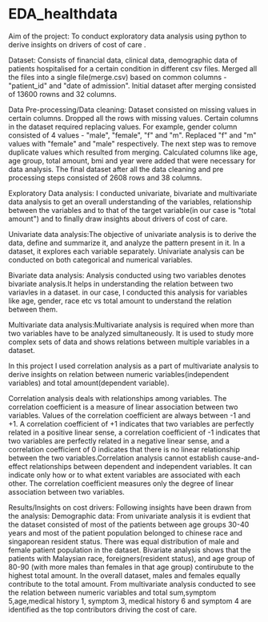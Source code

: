 # EDA_healthdata

Aim of the project:
To conduct exploratory data analysis using python to derive insights on drivers of cost of care .

Dataset:
Consists of financial data, clinical data, demographic data of patients hospitalised for a certain condition in different csv files.
Merged all the files into a single file(merge.csv) based on common columns - "patient_id" and "date of admission".
Initial dataset after merging consisted of 13600 rowns and 32 columns.

Data Pre-processing/Data cleaning:
Dataset consisted on missing values in certain columns. Dropped all the rows with missing values.
Certain columns in the dataset required replacing values. For example, gender column consisted of 4 values - "male", "female", "f" and "m". Replaced "f" and "m" values with "female" and "male" respectively.
The next step was to remove duplicate values which resulted from merging.
Calculated columns like age, age group, total amount, bmi and year were added that were necessary for data analysis.
The final dataset after all the data cleaning and pre processing steps consisted of 2608 rows and 38 columns.

Exploratory Data analysis:
I conducted univariate, bivariate and multivariate data analysis to get an overall understanding of the variables, relationship between the variables and to that of the target variable(in our case is "total amount") and to finally draw insights about drivers of cost of care.

Univariate data analysis:The objective of univariate analysis is to derive the data, define and summarize it, and analyze the pattern present in it. In a dataset, it explores each variable separately. Univariate analysis can be conducted on both categorical and numerical variables.

Bivariate data analysis: Analysis conducted using two variables denotes bivariate analysis.It helps in understanding the relation between two variavles in a dataset. in our case, I conducted this analysis for variables like age, gender, race etc vs total amount to understand the relation between them.

Multivariate data analysis:Multivariate analysis is required when more than two variables have to be analyzed simultaneously. It is used to study more complex sets of data and shows relations between multiple variables in a dataset.

In this project I used correlation analysis as a part of multivariate analysis to derive insights on relation between numeric variables(independent variables) and total amount(dependent variable).

Correlation analysis deals with relationships among variables. The correlation coefficient is a measure of linear association between two variables. Values of the correlation coefficient are always between -1 and +1. A correlation coefficient of +1 indicates that two variables are perfectly related in a positive linear sense, a correlation coefficient of -1 indicates that two variables are perfectly related in a negative linear sense, and a correlation coefficient of 0 indicates that there is no linear relationship between the two variables.Correlation analysis cannot establish cause-and-effect relationships between dependent and independent variables. It can indicate only how or to what extent variables are associated with each other. The correlation coefficient measures only the degree of linear association between two variables.

Results/Insights on cost drivers:
Following insights have been drawn from the analysis:
Demographic data: From univariate analysis it is evdient that the dataset consisted of most of the patients between age groups 30-40 years and most of the patient population belonged to chinese race and singaporean resident status. There was equal distribution of male and female patient population in the dataset.
Bivariate analysis shows that the patients with Malaysian race, foreigners(resident status), and age group of 80-90 (with more males than females in that age group) contirubute to the highest total amount. In the overall dataset, males and females equally contribute to the total amount.
From multivariate analysis conducted to see the relation between numeric variables and total sum,symptom 5,age,medical history 1, symptom 3, medical history 6 and symptom 4 are identified as the top contributors driving the cost of care.
